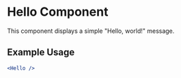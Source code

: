 # Hello Component

This component displays a simple "Hello, world!" message.

## Example Usage

```jsx
<Hello />
